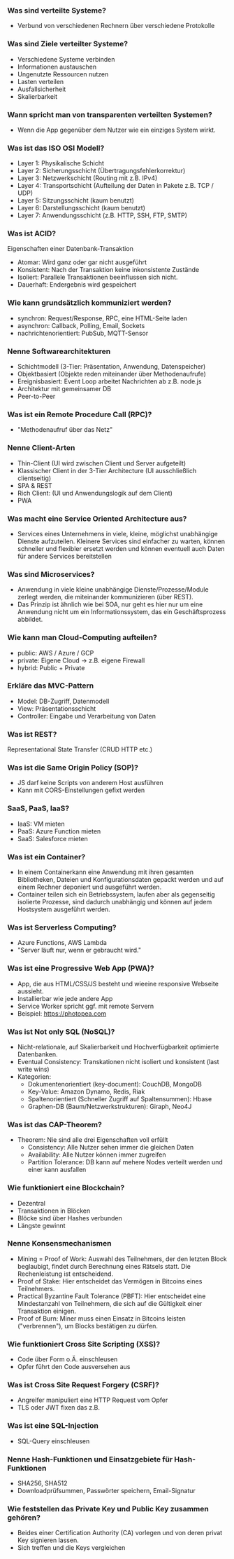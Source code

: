 ### Was sind verteilte Systeme?

- Verbund von verschiedenen Rechnern über verschiedene Protokolle

### Was sind Ziele verteilter Systeme?

- Verschiedene Systeme verbinden
- Informationen austauschen
- Ungenutzte Ressourcen nutzen
- Lasten verteilen
- Ausfallsicherheit
- Skalierbarkeit

### Wann spricht man von transparenten verteilten Systemen?

- Wenn die App gegenüber dem Nutzer wie ein einziges System wirkt.

### Was ist das ISO OSI Modell?

- Layer 1: Physikalische Schicht
- Layer 2: Sicherungsschicht (Übertragungsfehlerkorrektur)
- Layer 3: Netzwerkschicht (Routing mit z.B. IPv4)
- Layer 4: Transportschicht (Aufteilung der Daten in Pakete z.B. TCP / UDP)
- Layer 5: Sitzungsschicht (kaum benutzt)
- Layer 6: Darstellungsschicht (kaum benutzt)
- Layer 7: Anwendungsschicht (z.B. HTTP, SSH, FTP, SMTP)

### Was ist ACID?

Eigenschaften einer Datenbank-Transaktion

- Atomar: Wird ganz oder gar nicht ausgeführt
- Konsistent: Nach der Transaktion keine inkonsistente Zustände
- Isoliert: Parallele Transaktionen beeinflussen sich nicht.
- Dauerhaft: Endergebnis wird gespeichert

### Wie kann grundsätzlich kommuniziert werden?

- synchron: Request/Response, RPC, eine HTML-Seite laden
- asynchron: Callback, Polling, Email, Sockets
- nachrichtenorientiert: PubSub, MQTT-Sensor

### Nenne Softwarearchitekturen

- Schichtmodell (3-Tier: Präsentation, Anwendung, Datenspeicher)
- Objektbasiert (Objekte reden miteinander über Methodenaufrufe)
- Ereignisbasiert: Event Loop arbeitet Nachrichten ab z.B. node.js
- Architektur mit gemeinsamer DB
- Peer-to-Peer

### Was ist ein Remote Procedure Call (RPC)?

- "Methodenaufruf über das Netz"

### Nenne Client-Arten

- Thin-Client (UI wird zwischen Client und Server aufgeteilt)
- Klassischer Client in der 3-Tier Architecture (UI ausschließlich clientseitig)
- SPA & REST
- Rich Client: (UI und Anwendungslogik auf dem Client)
- PWA

### Was macht eine Service Oriented Architecture aus?

- Services eines Unternehmens in viele, kleine, möglichst unabhängige Dienste aufzuteilen. Kleinere Services sind einfacher zu warten, können schneller und flexibler ersetzt werden und können eventuell auch Daten für andere Services bereitstellen

### Was sind Microservices?

- Anwendung in viele kleine unabhängige Dienste/Prozesse/Module zerlegt werden, die miteinander kommunizieren (über REST).
- Das Prinzip ist ähnlich wie bei SOA, nur geht es hier nur um eine Anwendung nicht um ein Informationssystem, das ein Geschäftsprozess abbildet.

### Wie kann man Cloud-Computing aufteilen?

- public: AWS / Azure / GCP
- private: Eigene Cloud -> z.B. eigene Firewall
- hybrid: Public + Private

### Erkläre das MVC-Pattern

- Model: DB-Zugriff, Datenmodell
- View: Präsentationsschicht
- Controller: Eingabe und Verarbeitung von Daten

### Was ist REST?

Representational State Transfer (CRUD HTTP etc.)

### Was ist die Same Origin Policy (SOP)?

- JS darf keine Scripts von anderem Host ausführen
- Kann mit CORS-Einstellungen gefixt werden

### SaaS, PaaS, IaaS?

- IaaS: VM mieten
- PaaS: Azure Function mieten
- SaaS: Salesforce mieten

### Was ist ein Container?

- In einem Containerkann eine Anwendung mit ihren gesamten Bibliotheken, Dateien und Konfigurationsdaten gepackt werden und auf einem Rechner deponiert und ausgeführt werden.
- Container teilen sich ein Betriebssystem, laufen aber als gegenseitig isolierte Prozesse, sind dadurch unabhängig und können auf jedem Hostsystem ausgeführt werden.

### Was ist Serverless Computing?

- Azure Functions, AWS Lambda
- "Server läuft nur, wenn er gebraucht wird."

### Was ist eine Progressive Web App (PWA)?

- App, die aus HTML/CSS/JS besteht und wieeine responsive Webseite aussieht.
- Installierbar wie jede andere App
- Service Worker spricht ggf. mit remote Servern
- Beispiel: https://photopea.com

### Was ist Not only SQL (NoSQL)?

- Nicht-relationale, auf Skalierbarkeit und Hochverfügbarkeit optimierte Datenbanken.
- Eventual Consistency: Transkationen nicht isoliert und konsistent (last write wins)
- Kategorien:
  - Dokumentenorientiert (key-document): CouchDB, MongoDB
  - Key-Value: Amazon Dynamo, Redis, Riak
  - Spaltenorientiert (Schneller Zugriff auf Spaltensummen): Hbase
  - Graphen-DB (Baum/Netzwerkstrukturen): Giraph, Neo4J

### Was ist das CAP-Theorem?

- Theorem: Nie sind alle drei Eigenschaften voll erfüllt
  - Consistency: Alle Nutzer sehen immer die gleichen Daten
  - Availability: Alle Nutzer können immer zugreifen
  - Partition Tolerance: DB kann auf mehere Nodes verteilt werden und einer kann ausfallen

### Wie funktioniert eine Blockchain?

- Dezentral
- Transaktionen in Blöcken
- Blöcke sind über Hashes verbunden
- Längste gewinnt

### Nenne Konsensmechanismen

- Mining = Proof of Work: Auswahl des Teilnehmers, der den letzten Block beglaubigt, findet durch Berechnung eines Rätsels statt. Die Rechenleistung ist entscheidend.
- Proof of Stake: Hier entscheidet das Vermögen in Bitcoins eines Teilnehmers.
- Practical Byzantine Fault Tolerance (PBFT): Hier entscheidet eine Mindestanzahl von Teilnehmern, die sich auf die Gültigkeit einer Transaktion einigen.
- Proof of Burn: Miner muss einen Einsatz in Bitcoins leisten ("verbrennen"), um Blocks bestätigen zu dürfen. 

### Wie funktioniert Cross Site Scripting (XSS)?

- Code über Form o.Ä. einschleusen
- Opfer führt den Code ausversehen aus

### Was ist Cross Site Request Forgery (CSRF)?

- Angreifer manipuliert eine HTTP Request vom Opfer
- TLS oder JWT fixen das z.B.

### Was ist eine SQL-Injection

- SQL-Query einschleusen

### Nenne Hash-Funktionen und Einsatzgebiete für Hash-Funktionen

- SHA256, SHA512
- Downloadprüfsummen, Passwörter speichern, Email-Signatur

### Wie feststellen das Private Key und Public Key zusammen gehören?

- Beides einer Certification Authority (CA) vorlegen und von deren privat Key signieren lassen.
- Sich treffen und die Keys vergleichen
